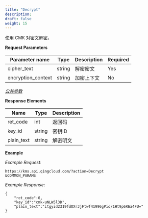 ```yaml
---
title: "Decrypt"
description: 
draft: false
weight: 15
---
```


使用 CMK 对密文解密。

**Request Parameters**

| Parameter name | Type | Description | Required |
| --- | --- | --- | --- |
| cipher_text        | string | 解密密文    | Yes      |
| encryption_context | string | 加密上下文  | No       |

[_公共参数_](../../parameters/)

**Response Elements**

| Name | Type | Description |
| --- | --- | --- |
| ret_code | int  | 返回码      |
| key_id | string | 密钥ID |
| plain_text | string | 解密明文    |

**Example**

_Example Request_:

```
https://kms.api.qingcloud.com/?action=Decrypt
&COMMON_PARAMS
```

_Example Response_:

```
{
	"ret_code":0,
	"key_id":"cmk-uNLW5l3D",
	"plain_text":"itgyid2319fdOXrJjFtwf41996gPio/1Ht9p6REa4FU="
}
```
